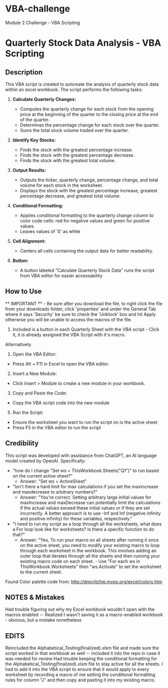 # VBA-challenge
Module 2 Challenge - VBA Scripting 

# Quarterly Stock Data Analysis - VBA Scripting

## Description

This VBA script is created to automate the analysis of quarterly stock data within an excel workbook. The script performs the following tasks:

1. **Calculate Quarterly Changes:**
   - Computes the quarterly change for each stock from the opening price at the beginning of the quarter to the closing price at the end of the quarter.
   - Determines the percentage change for each stock over the quarter.
   - Sums the total stock volume traded over the quarter.

2. **Identify Key Stocks:**
   - Finds the stock with the greatest percentage increase.
   - Finds the stock with the greatest percentage decrease.
   - Finds the stock with the greatest total volume.

3. **Output Results:**
   - Outputs the ticker, quarterly change, percentage change, and total volume for each stock in the worksheet.
   - Displays the stock with the greatest percentage increase, greatest percentage decrease, and greatest total volume.

4. **Conditional Formatting:**
   - Applies conditional formatting to the quarterly change column to color code cells: red for negative values and green for positive values.
   - Leaves values of '0' as white

5. **Cell Alignment:**
   - Centers all cells containing the output data for better readability.
  
6. **Button:**
   - A button labeled "Calculate Quarterly Stock Data" runs the script from VBA editor for easier accessability

## How to Use

** IMPORTANT ** - Be sure after you download the file, to right click the file from your downloads folder, click 'properties' and under the General Tab where it says 'Security' be sure to check the 'Unblock' box and hit Apply otherwise you will be unable to access the macros of the file.

1. Included is a button in each Quarterly Sheet with the VBA script - Click it, it is already assigned the VBA Script with it's macro.

Alternatively

1. Open the VBA Editor:

  - Press Alt + F11 in Excel to open the VBA editor.

2. Insert a New Module:
  - Click Insert > Module to create a new module in your workbook.

3. Copy and Paste the Code:
  - Copy the VBA script code into the new module 
   
5. Run the Script:
  - Ensure the worksheet you want to run the script on is the active sheet 
  - Press F5 in the VBA editor to run the script


## Credibility

This script was developed with assistance from ChatGPT, an AI language model created by OpenAI. 
Specifically:
  - "how do I change "Set ws = ThisWorkbook.Sheets("Q1")" to run based on the current active sheet?"
    - Answer: "Set ws = ActiveSheet"
  - "Isn't there a hard limit for max calculations if you set the maxincrease and maxdecrease to arbitrary numbers?"
    - Answer: "You're correct. Setting arbitrary large initial values for maxIncrease and maxDecrease can potentially limit the calculations if the actual values exceed these initial values or if they are set incorrectly. A better approach is to use -Inf and Inf (negative infinity and positive infinity) for these variables, respectively."
  - "I need to run my script as a loop through all the worksheets, what does a For loop look like for worksheets? Is there a specific function to do that?" 
    - Answer: "Yes, To run your macro on all sheets after running it once on the active sheet, you need to modify your existing macro to loop through each worksheet in the workbook. This involves adding an outer loop that iterates through all the sheets and then running your existing macro code on each sheet. - Use "For each ws in ThisWorkbook.Worksheets" then "ws.Activate" to set the worksheet to the current sheet.
   
Found Color palette code from: http://dmcritchie.mvps.org/excel/colors.htm

## NOTES & Mistakes
Had trouble figuring out why my Excel workbook wouldn't open with the macros enabled -- Realized I wasn't saving it as a macro-enabled workbook - obvious, but a mistake nonetheless

## EDITS
Reincluded the Alphabetical_Testing(finalized).xlsm file and made sure the script worked in that workbook as well -- included it into the repo in case it was needed for review
Had trouble keeping the conditional formatting for the Alphabetical_Testing(finalized).xlsm file to stay active for all the sheets. I had to add it into the VBA script to ensure that it would apply to every worksheet by recording a macro of me setting the conditional formatting rules for column "J" and then copy and pasting it into my existing macro.
